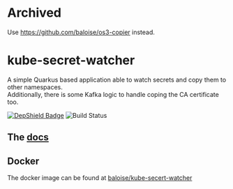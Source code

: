 # Archived
Use https://github.com/baloise/os3-copier instead.

# kube-secret-watcher
A simple Quarkus based application able to watch secrets and copy them to other namespaces.  
Additionally, there is some Kafka logic to handle coping the CA certificate too.

[![DepShield Badge](https://depshield.sonatype.org/badges/baloise/kube-secret-watcher/depshield.svg)](https://depshield.github.io)
![Build Status](https://github.com/baloise/kube-secret-watcher/workflows/CI/badge.svg)

## The [docs](docs/index.md)

## Docker
The docker image can be found at [baloise/kube-secert-watcher](https://hub.docker.com/r/baloise/kube-secret-watcher)

